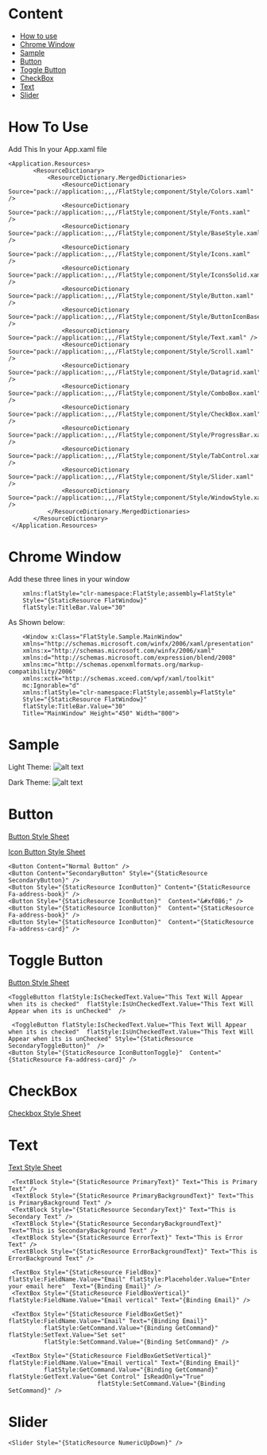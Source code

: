 # Content
+ [How to use](https://github.com/Touseefelahi/WpfFlatStyle#How-To-Use)
+ [Chrome Window](https://github.com/Touseefelahi/WpfFlatStyle#Chrome-Window)
+ [Sample](https://github.com/Touseefelahi/WpfFlatStyle#Sample)
+ [Button](https://github.com/Touseefelahi/WpfFlatStyle#button)
+ [Toggle Button](https://github.com/Touseefelahi/WpfFlatStyle#Toggle-button)
+ [CheckBox](https://github.com/Touseefelahi/WpfFlatStyle#checkbox)
+ [Text](https://github.com/Touseefelahi/WpfFlatStyle#textbox)
+ [Slider](https://github.com/Touseefelahi/WpfFlatStyle#slider)

# How To Use
Add This In your App.xaml file

    <Application.Resources>
           <ResourceDictionary>
               <ResourceDictionary.MergedDictionaries>
                   <ResourceDictionary Source="pack://application:,,,/FlatStyle;component/Style/Colors.xaml" />
                   <ResourceDictionary Source="pack://application:,,,/FlatStyle;component/Style/Fonts.xaml" />
                   <ResourceDictionary Source="pack://application:,,,/FlatStyle;component/Style/BaseStyle.xaml" />
                   <ResourceDictionary Source="pack://application:,,,/FlatStyle;component/Style/Icons.xaml" />                
                   <ResourceDictionary Source="pack://application:,,,/FlatStyle;component/Style/IconsSolid.xaml" />
                   <ResourceDictionary Source="pack://application:,,,/FlatStyle;component/Style/Button.xaml" />
                   <ResourceDictionary Source="pack://application:,,,/FlatStyle;component/Style/ButtonIconBased.xaml" />
                   <ResourceDictionary Source="pack://application:,,,/FlatStyle;component/Style/Text.xaml" />
                   <ResourceDictionary Source="pack://application:,,,/FlatStyle;component/Style/Scroll.xaml" />
                   <ResourceDictionary Source="pack://application:,,,/FlatStyle;component/Style/Datagrid.xaml" />
                   <ResourceDictionary Source="pack://application:,,,/FlatStyle;component/Style/ComboBox.xaml" />
                   <ResourceDictionary Source="pack://application:,,,/FlatStyle;component/Style/CheckBox.xaml" />                
                   <ResourceDictionary Source="pack://application:,,,/FlatStyle;component/Style/ProgressBar.xaml" />  
                   <ResourceDictionary Source="pack://application:,,,/FlatStyle;component/Style/TabControl.xaml" />                   
                   <ResourceDictionary Source="pack://application:,,,/FlatStyle;component/Style/Slider.xaml" />
                   <ResourceDictionary Source="pack://application:,,,/FlatStyle;component/Style/WindowStyle.xaml" />
               </ResourceDictionary.MergedDictionaries>
           </ResourceDictionary>
     </Application.Resources>


# Chrome Window
 Add  these three lines in your window
 
        xmlns:flatStyle="clr-namespace:FlatStyle;assembly=FlatStyle"           
        Style="{StaticResource FlatWindow}"
        flatStyle:TitleBar.Value="30"
 As Shown below:
 
        <Window x:Class="FlatStyle.Sample.MainWindow"      
        xmlns="http://schemas.microsoft.com/winfx/2006/xaml/presentation"        
        xmlns:x="http://schemas.microsoft.com/winfx/2006/xaml"        
        xmlns:d="http://schemas.microsoft.com/expression/blend/2008"        
        xmlns:mc="http://schemas.openxmlformats.org/markup-compatibility/2006"        
        xmlns:xctk="http://schemas.xceed.com/wpf/xaml/toolkit"        
        mc:Ignorable="d" 
        xmlns:flatStyle="clr-namespace:FlatStyle;assembly=FlatStyle"   
        Style="{StaticResource FlatWindow}"
        flatStyle:TitleBar.Value="30"
        Title="MainWindow" Height="450" Width="800">
        
# Sample
 
 Light Theme: 
![alt text](https://github.com/Touseefelahi/WpfFlatStyle/blob/master/BlueLightTheme.png " Light Theme")
 
Dark Theme: 
![alt text](https://github.com/Touseefelahi/WpfFlatStyle/blob/master/BlueDarkTheme.png " Dark Theme")

# Button
[Button Style Sheet](https://github.com/Touseefelahi/WpfFlatStyle/blob/master/Style/Button.xaml#StyleSheet)

[Icon Button Style Sheet](https://github.com/Touseefelahi/WpfFlatStyle/blob/master/Style/ButtonIconBased.xaml#StyleSheet)   
        
    <Button Content="Normal Button" />
    <Button Content="SecondaryButton" Style="{StaticResource SecondaryButton}" />
    <Button Style="{StaticResource IconButton}" Content="{StaticResource Fa-address-book}" />
    <Button Style="{StaticResource IconButton}"  Content="&#xf086;" />
    <Button Style="{StaticResource IconButton}"  Content="{StaticResource Fa-address-book}" />
    <Button Style="{StaticResource IconButton}"  Content="{StaticResource Fa-address-card}" />  
   
# Toggle Button
[Button Style Sheet](https://github.com/Touseefelahi/WpfFlatStyle/blob/master/Style/Button.xaml#StyleSheet)


    <ToggleButton flatStyle:IsCheckedText.Value="This Text Will Appear when its is checked"  flatStyle:IsUnCheckedText.Value="This Text Will Appear when its is unChecked"  />
    
     <ToggleButton flatStyle:IsCheckedText.Value="This Text Will Appear when its is checked"  flatStyle:IsUnCheckedText.Value="This Text Will Appear when its is unChecked" Style="{StaticResource SecondaryToggleButton}"  />
    <Button Style="{StaticResource IconButtonToggle}"  Content="{StaticResource Fa-address-card}" />              
 

# CheckBox
[Checkbox Style Sheet](https://github.com/Touseefelahi/WpfFlatStyle/blob/master/Style/Checkbox.xaml#StyleSheet)
     <CheckBox  Content="this g check" HorizontalAlignment="Left" />
     <CheckBox IsChecked="True"  Style="{StaticResource StatusLed}" />
     <CheckBox IsChecked="True"  Style="{StaticResource StatusLed}" flatStyle:BaseColor.Value="Green" />
     <CheckBox IsChecked="False" Style="{StaticResource StatusLed}" />
     <CheckBox IsChecked="False" Style="{StaticResource TickStatus}" />
     <CheckBox IsChecked="True"  Style="{StaticResource TickStatus}" />

# Text
[Text Style Sheet](https://github.com/Touseefelahi/WpfFlatStyle/blob/master/Style/Text.xaml#StyleSheet)

     <TextBlock Style="{StaticResource PrimaryText}" Text="This is Primary Text" />
     <TextBlock Style="{StaticResource PrimaryBackgroundText}" Text="This is PrimaryBackground Text" />
     <TextBlock Style="{StaticResource SecondaryText}" Text="This is Secondary Text" />
     <TextBlock Style="{StaticResource SecondaryBackgroundText}" Text="This is SecondaryBackground Text" />
     <TextBlock Style="{StaticResource ErrorText}" Text="This is Error Text" />
     <TextBlock Style="{StaticResource ErrorBackgroundText}" Text="This is ErrorBackground Text" />
    
     <TextBox Style="{StaticResource FieldBox}" flatStyle:FieldName.Value="Email" flatStyle:Placeholder.Value="Enter your email here"  Text="{Binding Email}" />
     <TextBox Style="{StaticResource FieldBoxVertical}" flatStyle:FieldName.Value="Email vertical" Text="{Binding Email}" />

     <TextBox Style="{StaticResource FieldBoxGetSet}" flatStyle:FieldName.Value="Email" Text="{Binding Email}"
              flatStyle:GetCommand.Value="{Binding GetCommand}" flatStyle:SetText.Value="Set set"
              flatStyle:SetCommand.Value="{Binding SetCommand}" />

     <TextBox Style="{StaticResource FieldBoxGetSetVertical}" flatStyle:FieldName.Value="Email vertical" Text="{Binding Email}"
              flatStyle:GetCommand.Value="{Binding GetCommand}" flatStyle:GetText.Value="Get Control" IsReadOnly="True"
                             flatStyle:SetCommand.Value="{Binding SetCommand}" />


# Slider
    <Slider Style="{StaticResource NumericUpDown}" />